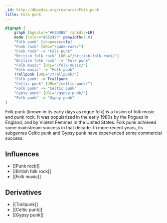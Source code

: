 ```yaml
---
_id: http://dbpedia.org/resource/Folk_punk
title: Folk punk
---
```


```dot
digraph {
	graph [bgcolor="#F3DDB8" rankdir=LR]
	node [color="#26242F" penwidth=3.0]
	"Folk punk" [shape=circle]
	"Punk rock" [URL="/punk-rock/"]
	"Punk rock" -> "Folk punk"
	"British folk rock" [URL="/british-folk-rock/"]
	"British folk rock" -> "Folk punk"
	"Folk music" [URL="/folk-music/"]
	"Folk music" -> "Folk punk"
	Trallpunk [URL="/trallpunk/"]
	"Folk punk" -> Trallpunk
	"Celtic punk" [URL="/celtic-punk/"]
	"Folk punk" -> "Celtic punk"
	"Gypsy punk" [URL="/gypsy-punk/"]
	"Folk punk" -> "Gypsy punk"
}
```

Folk punk (known in its early days as rogue folk) is a fusion of folk music and punk rock. It was popularized in the early 1980s by the Pogues in England, and by Violent Femmes in the United States. Folk punk achieved some mainstream success in that decade. In more recent years, its subgenres Celtic punk and Gypsy punk have experienced some commercial success.

## Influences
- [[Punk rock]]
- [[British folk rock]]
- [[Folk music]]

## Derivatives
- [[Trallpunk]]
- [[Celtic punk]]
- [[Gypsy punk]]
